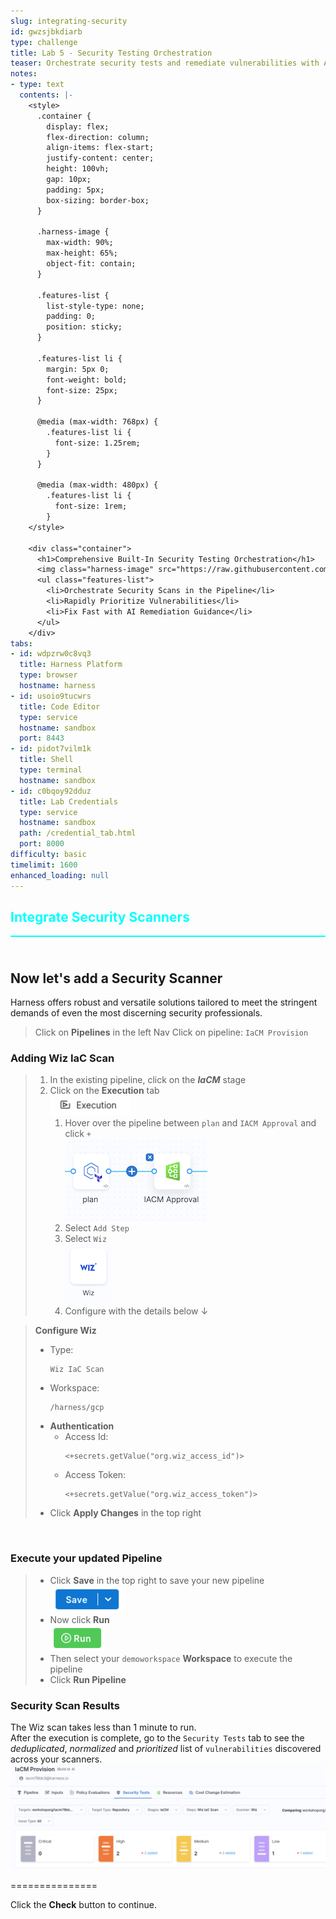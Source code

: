 ```yaml
---
slug: integrating-security
id: gwzsjbkdiarb
type: challenge
title: Lab 5 - Security Testing Orchestration
teaser: Orchestrate security tests and remediate vulnerabilities with AI guidance.
notes:
- type: text
  contents: |-
    <style>
      .container {
        display: flex;
        flex-direction: column;
        align-items: flex-start;
        justify-content: center;
        height: 100vh;
        gap: 10px;
        padding: 5px;
        box-sizing: border-box;
      }

      .harness-image {
        max-width: 90%;
        max-height: 65%;
        object-fit: contain;
      }

      .features-list {
        list-style-type: none;
        padding: 0;
        position: sticky;
      }

      .features-list li {
        margin: 5px 0;
        font-weight: bold;
        font-size: 25px;
      }

      @media (max-width: 768px) {
        .features-list li {
          font-size: 1.25rem;
        }
      }

      @media (max-width: 480px) {
        .features-list li {
          font-size: 1rem;
        }
    </style>

    <div class="container">
      <h1>Comprehensive Built-In Security Testing Orchestration</h1>
      <img class="harness-image" src="https://raw.githubusercontent.com/harness-community/field-workshops/harness-se/assets/images/sto_pipeline.png">
      <ul class="features-list">
        <li>Orchestrate Security Scans in the Pipeline</li>
        <li>Rapidly Prioritize Vulnerabilities</li>
        <li>Fix Fast with AI Remediation Guidance</li>
      </ul>
    </div>
tabs:
- id: wdpzrw0c8vq3
  title: Harness Platform
  type: browser
  hostname: harness
- id: usoio9tucwrs
  title: Code Editor
  type: service
  hostname: sandbox
  port: 8443
- id: pidot7vilm1k
  title: Shell
  type: terminal
  hostname: sandbox
- id: c0bqoy92dduz
  title: Lab Credentials
  type: service
  hostname: sandbox
  path: /credential_tab.html
  port: 8000
difficulty: basic
timelimit: 1600
enhanced_loading: null
---
```


<style type="text/css" rel="stylesheet">
hr.cyan { background-color: cyan; color: cyan; height: 2px; margin-bottom: -10px; }
h2.cyan { color: cyan; }
</style><h2 class="cyan">Integrate Security Scanners</h2>
<hr class="cyan">
<br><br>

## Now let's add a Security Scanner
Harness offers robust and versatile solutions tailored to meet the stringent demands of even the most discerning security professionals.

> Click on **Pipelines** in the left Nav
> Click on pipeline: `IaCM Provision`

### Adding Wiz IaC Scan

> 1) In the existing pipeline, click on the ***IaCM*** stage
> 1) Click on the **Execution** tab \
>     ![](https://raw.githubusercontent.com/harness-community/field-workshops/harness-se/assets/images/pipeline_tab_execution.png)
>    1) Hover over the pipeline between `plan` and `IACM Approval` and click `+` \
>        ![](https://raw.githubusercontent.com/harness-community/field-workshops/harness-se/se-workshop-iacm/assets/images/iacm_pipeline_add_sto_step.png)
>    1) Select `Add Step`
>    1) Select `Wiz` \
>       ![](https://raw.githubusercontent.com/harness-community/field-workshops/harness-se/assets/images/pipeline_step_wiz.png)
>    1) Configure with the details below ↓

> **Configure Wiz**
> - Type: <pre><code>Wiz IaC Scan</pre></code>
> - Workspace: <pre><code>/harness/gcp</pre></code>
> - **Authentication**
>   - Access Id: <pre><code><+secrets.getValue("org.wiz_access_id")></pre></code>
>   - Access Token: <pre><code><+secrets.getValue("org.wiz_access_token")></pre></code>
> - Click **Apply Changes** in the top right

<br>

### Execute your updated Pipeline
> - Click **Save** in the top right to save your new pipeline \
>     ![](https://raw.githubusercontent.com/harness-community/field-workshops/harness-se/assets/images/pipeline_save.png)
> - Now click **Run** \
>     ![](https://raw.githubusercontent.com/harness-community/field-workshops/harness-se/assets/images/pipeline_run.png)
> - Then select your `demoworkspace` **Workspace** to execute the pipeline
> - Click **Run Pipeline**

### Security Scan Results
The Wiz scan takes less than 1 minute to run. <br>
After the execution is complete, go to the `Security Tests` tab to see the *deduplicated*, *normalized* and *prioritized* list of `vulnerabilities` discovered across your scanners. <br>
![](https://raw.githubusercontent.com/harness-community/field-workshops/harness-se/se-workshop-iacm/assets/images/iacm_pipeline_security_tests_tab_gcp.png)

===============

Click the **Check** button to continue.

